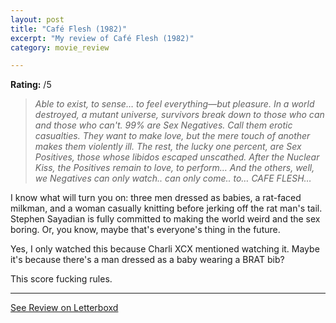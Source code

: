 ```yaml
---
layout: post
title: "Café Flesh (1982)"
excerpt: "My review of Café Flesh (1982)"
category: movie_review

---
```


**Rating:** /5

<blockquote><i>Able to exist, to sense… to feel everything—but pleasure. In a world destroyed, a mutant universe, survivors break down to those who can and those who can't. 99% are Sex Negatives. Call them erotic casualties. They want to make love, but the mere touch of another makes them violently ill. The rest, the lucky one percent, are Sex Positives, those whose libidos escaped unscathed. After the Nuclear Kiss, the Positives remain to love, to perform… And the others, well, we Negatives can only watch.. can only come.. to… CAFE FLESH…</i></blockquote>

I know what will turn you on: three men dressed as babies, a rat-faced milkman, and a woman casually knitting before jerking off the rat man's tail. Stephen Sayadian is fully committed to making the world weird and the sex boring. Or, you know, maybe that's everyone's thing in the future.

Yes, I only watched this because Charli XCX mentioned watching it. Maybe it's because there's a man dressed as a baby wearing a BRAT bib?

This score fucking rules.

<hr>

[See Review on Letterboxd](https://boxd.it/9hk4bn)
